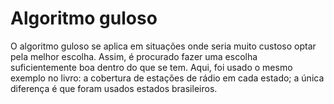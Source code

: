 # Algoritmo guloso

O algoritmo guloso se aplica em situações onde seria muito custoso optar pela melhor escolha. Assim, é procurado fazer uma escolha suficientemente boa dentro do que se tem. Aqui, foi usado o mesmo exemplo no livro: a cobertura de estações de rádio em cada estado; a única diferença é que foram usados estados brasileiros.
